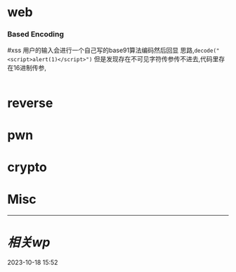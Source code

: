 # web
### Based Encoding
#xss 
用户的输入会进行一个自己写的base91算法编码然后回显
思路,`decode("<script>alert(1)</script>")`
但是发现存在不可见字符传参传不进去,代码里存在16进制传参,

```js

```

# reverse

# pwn

# crypto

# Misc


---
# *相关wp*




2023-10-18   15:52